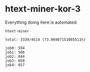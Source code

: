 # htext-miner-kor-3

Everything doing here is automated.

```
htext-miner

total: 3339/4514 (73.96987151085511%)

job0: 594
job1: 586
job2: 844
job3: 658
job4: 657
```